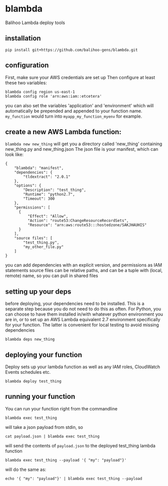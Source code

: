 # blambda
Balihoo Lambda deploy tools

## installation
```
pip install git+https://github.com/balihoo-gens/blambda.git
```

## configuration
First, make sure your AWS credentials are set up
Then configure at least these two variables:
```
blambda config region us-east-1
blambda config role 'arn:aws:iam::etcetera'
```
you can also set the variables 'application' and 'environment' which will automatically be prepended and appended to your function name. `my_function` would turn into `myapp_my_function_myenv` for example.

## create a new AWS Lambda function:
`blambda new new_thing`
will get you a directory called 'new_thing' containing new_thing.py and new_thing.json
The json file is your manifest, which can look like:
```
{
    "blambda": "manifest",
    "dependencies": {
        "tldextract": "2.0.1"
    },
    "options": {
        "Description": "test_thing",
        "Runtime": "python2.7",
        "Timeout": 300
    },
    "permissions": [
      {
          "Effect": "Allow",
          "Action": "route53:ChangeResourceRecordSets",
          "Resource": "arn:aws:route53:::hostedzone/SAKJHAUHIS"
      }
    ],
    "source files": [
        "test_thing.py",
        "my_other_file.py"
    ]
}
```

you can add dependencies with an explicit version, and permissions as IAM statements
source files can be relative paths, and can be a tuple with (local, remote) name, so you can pull in shared files

## setting up your deps
before deploying, your dependencies need to be installed. This is a separate step because you do not need to do this as often. For Python, you can choose to have them installed in/with whatever python environment you are in, or to set up an AWS Lambda equivalent 2.7 environment specifically for your function. The latter is convenient for local testing to avoid missing dependencies
```
blambda deps new_thing
```

## deploying your function
Deploy sets up your lambda function as well as any IAM roles, CloudWatch Events schedules etc.
```
blambda deploy test_thing
```

## running your function
You can run your function right from the commandline
```
blambda exec test_thing
```
will take a json payload from stdin, so
```
cat payload.json | blambda exec test_thing
```
will send the contents of `payload.json` to the deployed test_thing lambda function
```
blambda exec test_thing --payload '{ "my": "payload"}'
```
will do the same as:
```
echo '{ "my": "payload"}' | blambda exec test_thing --payload
```


